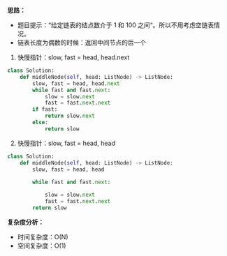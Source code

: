**思路：**
- 题目提示：“给定链表的结点数介于 1 和 100 之间“。所以不用考虑空链表情况。
- 链表长度为偶数的时候：返回中间节点的后一个

1. 快慢指针：slow, fast = head, head.next
```python
class Solution:
    def middleNode(self, head: ListNode) -> ListNode:
        slow, fast = head, head.next
        while fast and fast.next:
            slow = slow.next
            fast = fast.next.next
        if fast:
            return slow.next
        else:
            return slow
```
2. 快慢指针：slow, fast = head, head
```python
class Solution:
    def middleNode(self, head: ListNode) -> ListNode:
        slow, fast = head, head
        
        while fast and fast.next:

            slow = slow.next
            fast = fast.next.next
        return slow
```

**复杂度分析：**
- 时间复杂度：O(N)
- 空间复杂度：O(1)